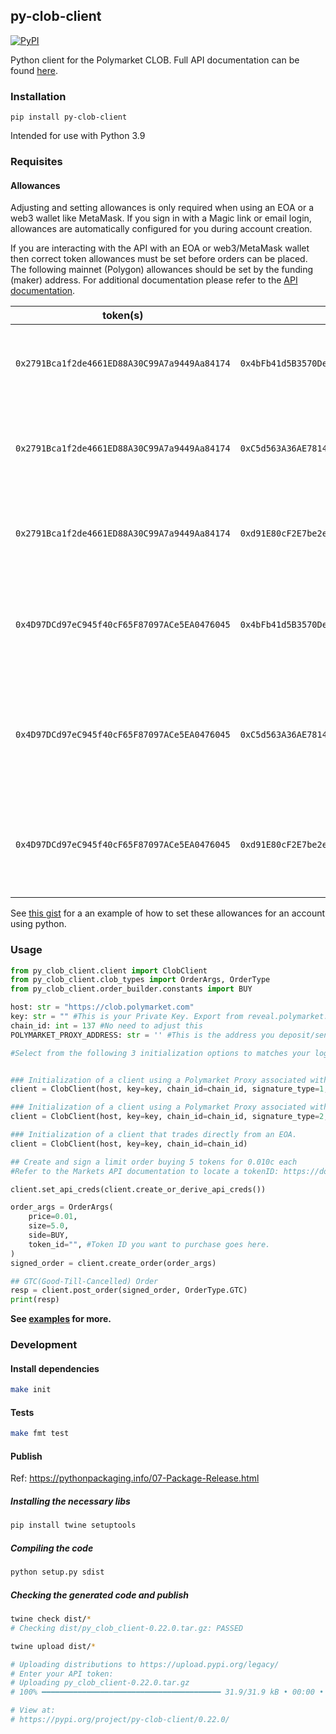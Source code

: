 ## py-clob-client

<a href='https://pypi.org/project/py-clob-client'>
    <img src='https://img.shields.io/pypi/v/py-clob-client.svg' alt='PyPI'/>
</a>

Python client for the Polymarket CLOB. Full API documentation can be found [here](https://docs.polymarket.com/developers/dev-resources/main).

### Installation

`pip install py-clob-client`

Intended for use with Python 3.9

### Requisites

#### Allowances
Adjusting and setting allowances is only required when using an EOA or a web3 wallet like MetaMask. If you sign in with a Magic link or email login, allowances are automatically configured for you during account creation.

If you are interacting with the API with an EOA or web3/MetaMask wallet then correct token allowances must be set before orders can be placed. 
The following mainnet (Polygon) allowances should be set by the funding (maker) address. For additional documentation please refer to the [API documentation](https://polymarket.github.io/slate-docs/#introduction).

|                   token(s)                   |                   spender                    |                                  description                                   |
| :------------------------------------------: | :------------------------------------------: | :----------------------------------------------------------------------------: |
| `0x2791Bca1f2de4661ED88A30C99A7a9449Aa84174` | `0x4bFb41d5B3570DeFd03C39a9A4D8dE6Bd8B8982E` |            allow the CTF Exchange contract to transfer user's usdc             |
| `0x2791Bca1f2de4661ED88A30C99A7a9449Aa84174` | `0xC5d563A36AE78145C45a50134d48A1215220f80a` |        allow the Neg Risk CTF Exchange contract to transfer user's usdc        |
| `0x2791Bca1f2de4661ED88A30C99A7a9449Aa84174` | `0xd91E80cF2E7be2e162c6513ceD06f1dD0dA35296` |          allow the Neg Risk Adapter contract to transfer user's usdc           |
| `0x4D97DCd97eC945f40cF65F87097ACe5EA0476045` | `0x4bFb41d5B3570DeFd03C39a9A4D8dE6Bd8B8982E` |     allow the CTF Exchange contract to transfer user's conditional tokens      |
| `0x4D97DCd97eC945f40cF65F87097ACe5EA0476045` | `0xC5d563A36AE78145C45a50134d48A1215220f80a` | allow the Neg Risk CTF Exchange contract to transfer user's conditional tokens |
| `0x4D97DCd97eC945f40cF65F87097ACe5EA0476045` | `0xd91E80cF2E7be2e162c6513ceD06f1dD0dA35296` |   allow the Neg Risk Adapter contract to transfer user's conditional tokens    |

See [this gist](https://gist.github.com/startniksa/618f7984c7be404ce1faf8deefe59edb) for a an example of how to set these allowances for an account using python.

### Usage

```py
from py_clob_client.client import ClobClient
from py_clob_client.clob_types import OrderArgs, OrderType
from py_clob_client.order_builder.constants import BUY

host: str = "https://clob.polymarket.com"
key: str = "" #This is your Private Key. Export from reveal.polymarket.com or from your Web3 Application
chain_id: int = 137 #No need to adjust this
POLYMARKET_PROXY_ADDRESS: str = '' #This is the address you deposit/send USDC to to FUND your Polymarket account.

#Select from the following 3 initialization options to matches your login method, and remove any unused lines so only one client is initialized.


### Initialization of a client using a Polymarket Proxy associated with an Email/Magic account. If you login with your email use this example.
client = ClobClient(host, key=key, chain_id=chain_id, signature_type=1, funder=POLYMARKET_PROXY_ADDRESS)

### Initialization of a client using a Polymarket Proxy associated with a Browser Wallet(Metamask, Coinbase Wallet, etc)
client = ClobClient(host, key=key, chain_id=chain_id, signature_type=2, funder=POLYMARKET_PROXY_ADDRESS)

### Initialization of a client that trades directly from an EOA. 
client = ClobClient(host, key=key, chain_id=chain_id)

## Create and sign a limit order buying 5 tokens for 0.010c each
#Refer to the Markets API documentation to locate a tokenID: https://docs.polymarket.com/developers/gamma-markets-api/get-markets

client.set_api_creds(client.create_or_derive_api_creds()) 

order_args = OrderArgs(
    price=0.01,
    size=5.0,
    side=BUY,
    token_id="", #Token ID you want to purchase goes here. 
)
signed_order = client.create_order(order_args)

## GTC(Good-Till-Cancelled) Order
resp = client.post_order(signed_order, OrderType.GTC)
print(resp)
```

**See [examples](examples/) for more.**

### Development

#### Install dependencies

```bash
make init
```

#### Tests

```bash
make fmt test
```

#### Publish

Ref: https://pythonpackaging.info/07-Package-Release.html

##### Installing the necessary libs

```bash
pip install twine setuptools
```

##### Compiling the code

```bash
python setup.py sdist
```

##### Checking the generated code and publish

```bash
twine check dist/*
# Checking dist/py_clob_client-0.22.0.tar.gz: PASSED
```

```bash
twine upload dist/*

# Uploading distributions to https://upload.pypi.org/legacy/
# Enter your API token:
# Uploading py_clob_client-0.22.0.tar.gz
# 100% ━━━━━━━━━━━━━━━━━━━━━━━━━━━━━━━━━━━━━━━━ 31.9/31.9 kB • 00:00 • 29.6 MB/s

# View at:
# https://pypi.org/project/py-clob-client/0.22.0/
```
